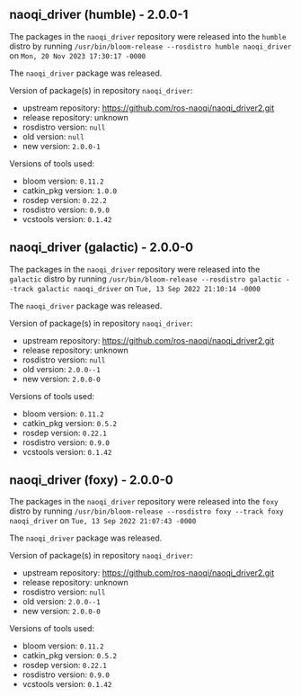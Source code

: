 ## naoqi_driver (humble) - 2.0.0-1

The packages in the `naoqi_driver` repository were released into the `humble` distro by running `/usr/bin/bloom-release --rosdistro humble naoqi_driver` on `Mon, 20 Nov 2023 17:30:17 -0000`

The `naoqi_driver` package was released.

Version of package(s) in repository `naoqi_driver`:

- upstream repository: https://github.com/ros-naoqi/naoqi_driver2.git
- release repository: unknown
- rosdistro version: `null`
- old version: `null`
- new version: `2.0.0-1`

Versions of tools used:

- bloom version: `0.11.2`
- catkin_pkg version: `1.0.0`
- rosdep version: `0.22.2`
- rosdistro version: `0.9.0`
- vcstools version: `0.1.42`


## naoqi_driver (galactic) - 2.0.0-0

The packages in the `naoqi_driver` repository were released into the `galactic` distro by running `/usr/bin/bloom-release --rosdistro galactic --track galactic naoqi_driver` on `Tue, 13 Sep 2022 21:10:14 -0000`

The `naoqi_driver` package was released.

Version of package(s) in repository `naoqi_driver`:

- upstream repository: https://github.com/ros-naoqi/naoqi_driver2.git
- release repository: unknown
- rosdistro version: `null`
- old version: `2.0.0--1`
- new version: `2.0.0-0`

Versions of tools used:

- bloom version: `0.11.2`
- catkin_pkg version: `0.5.2`
- rosdep version: `0.22.1`
- rosdistro version: `0.9.0`
- vcstools version: `0.1.42`


## naoqi_driver (foxy) - 2.0.0-0

The packages in the `naoqi_driver` repository were released into the `foxy` distro by running `/usr/bin/bloom-release --rosdistro foxy --track foxy naoqi_driver` on `Tue, 13 Sep 2022 21:07:43 -0000`

The `naoqi_driver` package was released.

Version of package(s) in repository `naoqi_driver`:

- upstream repository: https://github.com/ros-naoqi/naoqi_driver2.git
- release repository: unknown
- rosdistro version: `null`
- old version: `2.0.0--1`
- new version: `2.0.0-0`

Versions of tools used:

- bloom version: `0.11.2`
- catkin_pkg version: `0.5.2`
- rosdep version: `0.22.1`
- rosdistro version: `0.9.0`
- vcstools version: `0.1.42`


